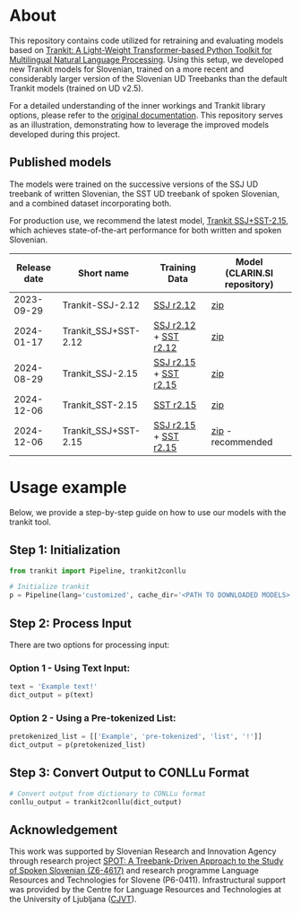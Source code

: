 # About
This repository contains code utilized for retraining and evaluating models based on [Trankit: A Light-Weight Transformer-based Python Toolkit for Multilingual Natural Language Processing](https://github.com/nlp-uoregon/trankit). Using this setup, we developed new Trankit models for Slovenian, trained on a more recent and considerably larger version of the Slovenian UD Treebanks than the default Trankit models (trained on UD v2.5). 

For a detailed understanding of the inner workings and Trankit library options, please refer to the [original documentation](https://github.com/nlp-uoregon/trankit). This repository serves as an illustration, demonstrating how to leverage the improved models developed during this project.

## Published models

The models were trained on the successive versions of the SSJ UD treebank of written Slovenian, the SST UD treebank of spoken Slovenian, and a combined dataset incorporating both. 

For production use, we recommend the latest model, [Trankit SSJ+SST-2.15](http://hdl.handle.net/11356/1997), which achieves state-of-the-art performance for both written and spoken Slovenian.

| Release date              | Short name             | Training Data                                                                                                                                                                                                                                        | Model (CLARIN.SI repository)                                   |
|------------------|------------------|---------------------------------------------------------------------------------------------------------------------------------------------------------------------------------------------------------------------------------------------|-----------------------------------------|
| 2023-09-29 | Trankit-SSJ-2.12 | [SSJ r2.12](https://github.com/UniversalDependencies/UD_Slovenian-SSJ/tree/86f832a8a0663d908fdaf5cded8c0567508fd7c0)                                                                                                                        | [zip](http://hdl.handle.net/11356/1870) | 
| 2024-01-17 | Trankit_SSJ+SST-2.12 | [SSJ r2.12](https://github.com/UniversalDependencies/UD_Slovenian-SSJ/tree/86f832a8a0663d908fdaf5cded8c0567508fd7c0) + [SST r2.12](https://github.com/UniversalDependencies/UD_Slovenian-SST/tree/9d67eb90ae9aa6f37a7097d03d9e8864996c0609) | [zip](http://hdl.handle.net/11356/1909) |
| 2024-08-29 | Trankit_SSJ-2.15 | [SSJ r2.15](https://github.com/UniversalDependencies/UD_Slovenian-SSJ/tree/r2.15) + [SST r2.15](https://github.com/UniversalDependencies/UD_Slovenian-SST/tree/r2.15)                                                                       | [zip](http://hdl.handle.net/11356/1963) |
| 2024-12-06 | Trankit_SST-2.15 | [SST r2.15](https://github.com/UniversalDependencies/UD_Slovenian-SST/tree/r2.15)                                                                       | [zip](http://hdl.handle.net/11356/1996) |
| 2024-12-06 | Trankit_SSJ+SST-2.15 | [SSJ r2.15](https://github.com/UniversalDependencies/UD_Slovenian-SSJ/tree/r2.15) + [SST r2.15](https://github.com/UniversalDependencies/UD_Slovenian-SST/tree/r2.15)                                                                       | [zip](http://hdl.handle.net/11356/1997) - recommended|



# Usage example
Below, we provide a step-by-step guide on how to use our models with the trankit tool.

## Step 1: Initialization
```python
from trankit import Pipeline, trankit2conllu

# Initialize trankit
p = Pipeline(lang='customized', cache_dir='<PATH TO DOWNLOADED MODELS>', embedding='xlm-roberta-large')
```

## Step 2: Process Input
There are two options for processing input:

### Option 1 - Using Text Input:
```python
text = 'Example text!'
dict_output = p(text)
```

### Option 2 - Using a Pre-tokenized List:
```python
pretokenized_list = [['Example', 'pre-tokenized', 'list', '!']]
dict_output = p(pretokenized_list)
```

## Step 3: Convert Output to CONLLu Format
```python
# Convert output from dictionary to CONLLu format
conllu_output = trankit2conllu(dict_output)
```

## Acknowledgement
This work was supported by Slovenian Research and Innovation Agency through research project [SPOT: A Treebank-Driven Approach to the Study of Spoken Slovenian (Z6-4617)](https://spot.ff.uni-lj.si/) and research programme Language Resources and Technologies for Slovene (P6-0411). Infrastructural support was provided by the Centre for Language Resources and Technologies at the University of Ljubljana ([CJVT](https://www.cjvt.si/en/)).
